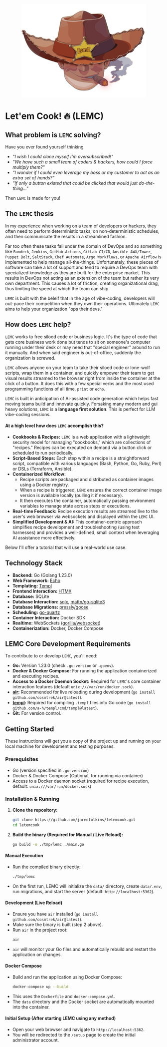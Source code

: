 <p align="center">
  <img src="logo.png" alt="LEMC Logo" width="400"/>
</p>

# Let'em Cook! 🔥 (LEMC)

## What problem is `LEMC` solving?

Have you ever found yourself thinking 
- _"I wish I could clone myself I'm oversubscribed!"_
- _"We have such a small team of coders & hackers, how could I force multiply them?"_
- _"I wonder if I could even leverage my boss or my customer to act as an extra set of hands?"_ 
- _"If only a button existed that could be clicked that would just do-the-thing..."_ 

Then `LEMC` is made for you!

## The `LEMC` thesis

In my experience when working on a team of developers or hackers, they often need to perform deterministic tasks, on non-deterministic schedules, and then communicate the results in a streamlined fashion.

Far too often these tasks fall under the domain of DevOps and so something like `Rundeck`, `Jenkins`, `GitHub Actions`, `GitLab CI/CD`, `Ansible AWX/Tower`, `Puppet Bolt`, `SaltStack`, `Chef Automate`, `Argo Workflows`, or `Apache Airflow` is implemented to help manage all-the-things. Unfortunately, these pieces of software can take a lot of support and tend to require a DevOps team with specialized knowledge as they are built for the enterprise market. This results in DevOps not acting as an extension of the team but rather its very own department. This causes a lot of friction, creating organizational drag, thus limiting the speed at which the team can ship.  

`LEMC` is built with the beleif that in the age of vibe-coding, developers will out-pace their competition when they own their operations. Ultimately `LEMC` aims to help your organization "ops their devs."

## How does `LEMC` help?

`LEMC` works to free siloed code or business logic. It's the type of code that gets core business work done but tends to sit on someone's computer running under their desk or may need that "special engineer" around to run it manually. And when said engineer is out-of-office, suddenly the organization is screwed.

`LEMC` allows anyone on your team to take their siloed code or lone-wolf scripts, wrap them in a container, and quickly empower their team to get visual results streamed to the browser right from inside the container at the click of a button. It does this with a few special verbs and the most used programming functions of all time, `print` or `echo`. 

`LEMC` is built in anticipation of Ai-assisted code generation which helps fast moving teams build and innovate quickly. Forsaking many modern and gui heavy solutions, `LEMC` is a **language first solution**. This is perfect for LLM vibe-coding sessions. 

#### At a high level how does `LEMC` accomplish this?

- **Cookbooks & Recipes:** `LEMC` is a web application with a lightweight security model for managing "cookbooks," which are collections of "recipes." Recipes can be executed on demand via a button click or scheduled to run periodically.
- **Script-Based Steps:** Each step within a recipe is a straightforward script, compatible with various languages (Bash, Python, Go, Ruby, Perl) or DSLs (Terraform, Ansible).
- **Containerized Workflow:**
    - Recipe scripts are packaged and distributed as container images using a Docker registry.
    - When a recipe is triggered, `LEMC` ensures the correct container image version is available locally (pulling it if necessary).
    - It then executes the container, automatically passing environment variables to manage state across steps or executions.
- **Real-time Feedback:** Recipe execution results are streamed live to the user's web browser via websockets and displayed within the `LEMC` UI.
- **Simplified Development & AI:** This container-centric approach simplifies recipe development and troubleshooting (using test harnesses) and provides a well-defined, small context when leveraging AI assistance more effectively.

Below I'll offer a tutorial that will use a real-world use case.

## Technology Stack

*   **Backend:** Go (Golang 1.23.0)
*   **Web Framework:** [Echo](https://echo.labstack.com/)
*   **Templating:** [Templ](https://templ.guide/)
*   **Frontend Interaction:** [HTMX](https://htmx.org/)
*   **Database:** SQLite
*   **Database Interaction:** [sqlx](https://github.com/jmoiron/sqlx), [mattn/go-sqlite3](https://github.com/mattn/go-sqlite3)
*   **Database Migrations:** [pressly/goose](https://github.com/pressly/goose)
*   **Scheduling:** [go-quartz](https://github.com/reugn/go-quartz)
*   **Container Interaction:** Docker SDK
*   **Realtime:** WebSockets ([gorilla/websocket](https://github.com/gorilla/websocket))
*   **Containerization:** Docker, Docker Compose

## LEMC Core Development Requirements

To contribute to or develop `LEMC`, you'll need:

*   **Go:** Version 1.23.0 (check `.go-version` or `.goenv`).
*   **Docker & Docker Compose:** For running the application containerized and executing recipes.
*   **Access to a Docker Daemon Socket:** Required for `LEMC`'s core container interaction features (default `unix:///var/run/docker.sock`).
*   **[air](https://github.com/cosmtrek/air):** Recommended for live reloading during development (`go install github.com/cosmtrek/air@latest`).
*   **[templ](https://templ.guide/):** Required for compiling `.templ` files into Go code (`go install github.com/a-h/templ/cmd/templ@latest`).
*   **Git:** For version control.

## Getting Started

These instructions will get you a copy of the project up and running on your local machine for development and testing purposes.

### Prerequisites

*   Go (version specified in `.go-version`)
*   Docker & Docker Compose (Optional, for running via container)
*   Access to a Docker daemon socket (required for recipe execution, default: `unix:///var/run/docker.sock`)

### Installation & Running

1.  **Clone the repository:**
    ```bash
    git clone https://github.com/jaredfolkins/letemcook.git
    cd letemcook
    ```

2.  **Build the binary (Required for Manual / Live Reload):**
    ```bash
    go build -o ./tmp/lemc ./main.go
    ```

#### Manual Execution

*   Run the compiled binary directly:
    ```bash
    ./tmp/lemc
    ```
*   On the first run, LEMC will initialize the `data/` directory, create `data/.env`, run migrations, and start the server (default: `http://localhost:5362`).

#### Development (Live Reload)

*   Ensure you have `air` installed (`go install github.com/cosmtrek/air@latest`).
*   Make sure the binary is built (step 2 above).
*   Run `air` in the project root:
    ```bash
    air
    ```
*   `air` will monitor your Go files and automatically rebuild and restart the application on changes.

#### Docker Compose

*   Build and run the application using Docker Compose:
    ```bash
    docker-compose up --build
    ```
*   This uses the `Dockerfile` and `docker-compose.yml`.
*   The `data` directory and the Docker socket are automatically mounted into the container.

#### Initial Setup (After starting LEMC using any method)

*   Open your web browser and navigate to `http://localhost:5362`.
*   You will be redirected to the `/setup` page to create the initial administrator account.